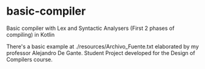 # basic-compiler
Basic compiler with Lex and Syntactic Analysers (First 2 phases of compiling) in Kotlin

There's a basic example at ./resources/Archivo_Fuente.txt elaborated by my professor Alejandro De Gante. Student Project developed for the Design of Compilers course.